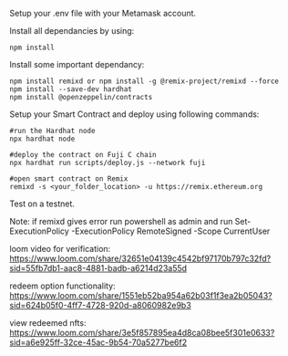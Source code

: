 Setup your .env file with your Metamask account.

Install all dependancies by using:
```shell
npm install
```

Install some important dependancy:
```shell
npm install remixd or npm install -g @remix-project/remixd --force
npm install --save-dev hardhat  
npm install @openzeppelin/contracts
```
      
Setup your Smart Contract and deploy using following commands:
```shell
#run the Hardhat node
npx hardhat node

#deploy the contract on Fuji C chain
npx hardhat run scripts/deploy.js --network fuji

#open smart contract on Remix
remixd -s <your_folder_location> -u https://remix.ethereum.org
```

Test on a testnet.

Note: if remixd gives error run powershell as admin and run Set-ExecutionPolicy -ExecutionPolicy RemoteSigned -Scope CurrentUser 

loom video for verification: https://www.loom.com/share/32651e04139c4542bf97170b797c32fd?sid=55fb7db1-aac8-4881-badb-a6214d23a55d

redeem option functionality: https://www.loom.com/share/1551eb52ba954a62b03f1f3ea2b05043?sid=624b05f0-4ff7-4728-920d-a8060982e9b3

view redeemed nfts: https://www.loom.com/share/3e5f857895ea4d8ca08bee5f301e0633?sid=a6e925ff-32ce-45ac-9b54-70a5277be6f2
